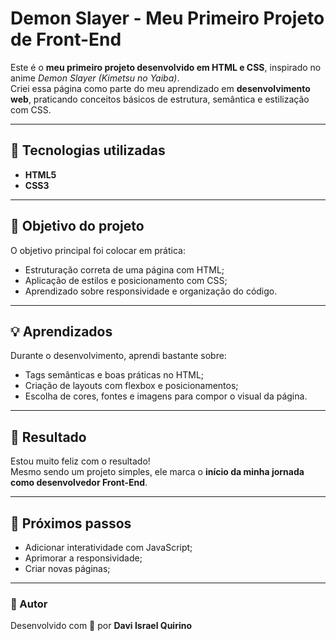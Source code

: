 # Demon Slayer - Meu Primeiro Projeto de Front-End

Este é o **meu primeiro projeto desenvolvido em HTML e CSS**, inspirado no anime *Demon Slayer (Kimetsu no Yaiba)*.  
Criei essa página como parte do meu aprendizado em **desenvolvimento web**, praticando conceitos básicos de estrutura, semântica e estilização com CSS.

---

## 🧩 Tecnologias utilizadas
- **HTML5**
- **CSS3**

---

## 🎯 Objetivo do projeto
O objetivo principal foi colocar em prática:
- Estruturação correta de uma página com HTML;
- Aplicação de estilos e posicionamento com CSS;
- Aprendizado sobre responsividade e organização do código.

---

## 💡 Aprendizados
Durante o desenvolvimento, aprendi bastante sobre:
- Tags semânticas e boas práticas no HTML;
- Criação de layouts com flexbox e posicionamentos;
- Escolha de cores, fontes e imagens para compor o visual da página.

---

## 🚀 Resultado
Estou muito feliz com o resultado!  
Mesmo sendo um projeto simples, ele marca o **início da minha jornada como desenvolvedor Front-End**.

---

## 🧠 Próximos passos
- Adicionar interatividade com JavaScript;
- Aprimorar a responsividade;
- Criar novas páginas;

---

### 💬 Autor
Desenvolvido com 💖 por **Davi Israel Quirino** 
